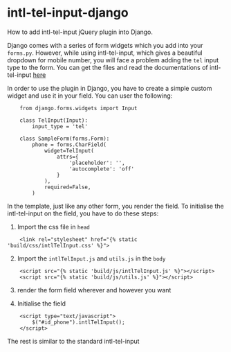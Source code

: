 # intl-tel-input-django
How to add intl-tel-input jQuery plugin into Django.

Django comes with a series of form widgets which you add into your `forms.py`.
However, while using intl-tel-input, which gives a beautiful dropdown for mobile number, you will face a problem adding the `tel` input type to the form. You can get the files and read the documentations of intl-tel-input [here](https://github.com/jackocnr/intl-tel-input)

In order to use the plugin in Django, you have to create a simple custom widget and use it in your field. You can user the following:

```
    from django.forms.widgets import Input
    
    class TelInput(Input):
        input_type = 'tel'
    
    class SampleForm(forms.Form):
        phone = forms.CharField(
            widget=TelInput(
                attrs={
                    'placeholder': '',
                    'autocomplete': 'off'
                }
            ),
            required=False,
        )
```       

In the template, just like any other form, you render the field. To initialise the intl-tel-input on the field, you have to do these steps:

1. Import the css file in `head`

```
    <link rel="stylesheet" href="{% static 'build/css/intlTelInput.css' %}">
 ```   
   
2. Import the `intlTelInput.js` and `utils.js` in the `body`

```
    <script src="{% static 'build/js/intlTelInput.js' %}"></script>
    <script src="{% static 'build/js/utils.js' %}"></script>
   ``` 

3. render the form field wherever and however you want

4. Initialise the field
```
    <script type="text/javascript">
        $("#id_phone").intlTelInput();
    </script>
```
    
The rest is similar to the standard intl-tel-input

